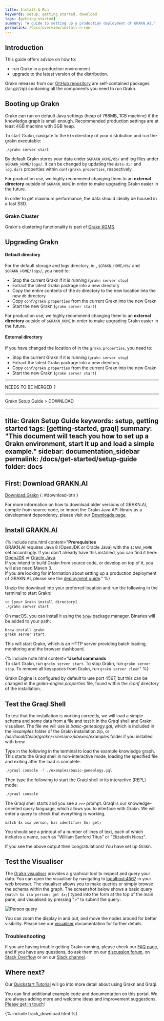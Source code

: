```yaml
---
title: Install & Run
keywords: setup, getting started, download
tags: [getting-started]
summary: "A guide to setting up a production deployment of GRAKN.AI."
permalink: /docs/overview/install-n-run
---
```


## Introduction

This guide offers advice on how to:

* run Grakn in a production environment
* upgrade to the latest version of the distribution.


Grakn releases from our [GitHub repository](https://github.com/graknlabs/grakn) are self-contained packages (tar.gz/zip) containing all the components you need to run Grakn.

## Booting up Grakn

Grakn can run on default Java settings (heap of 768MB, 1GB machine) if the knowledge graph is small enough.
Recommended production settings are at least 4GB machine with 3GB heap.

To start Grakn, navigate to the `bin` directory of your distribution and run the grakn executable:

```
./grakn server start
```

By default Grakn stores your data under `$GRAKN_HOME/db/` and log files under `$GRAKN_HOME/logs/`. It can be changed by updating the `data-dir` and `log.dirs` properties within `conf/grakn.properties`, respectively.

For production use, we highly recommend changing them to an **external directory** outside of `$GRAKN_HOME` in order to make upgrading Grakn easier in the future.

In order to get maximum performance, the data should ideally be housed in a fast SSD.

### Grakn Cluster

Grakn's clustering functionality is part of [Grakn KGMS](https://grakn.ai/grakn-kgms).

## Upgrading Grakn

#### Default directory
For the default storage and logs directory, ie., `$GRAKN_HOME/db/` and `$GRAKN_HOME/logs/`, you need to:

- Stop the current Grakn if it is running (`grakn server stop`)
- Extract the latest Grakn package into a new directory
- Copy the entire contents of the `db` directory to the new location into the new `db` directory
- Copy `conf/grakn.properties` from the current Grakn into the new Grakn
- Start the new Grakn (`grakn server start`)

For production use, we highly recommend changing them to an **external directory** outside of `$GRAKN_HOME` in order to make upgrading Grakn easier in the future.

#### External directory
If you have changed the location of  in the `grakn.properties`, you need to:

- Stop the current Grakn if it is running (`grakn server stop`)
- Extract the latest Grakn package into a new directory
- Copy `conf/grakn.properties` from the current Grakn into the new Grakn
- Start the new Grakn (`grakn server start`)

- - - -
NEEDS TO BE MERGED ?
- - - -
Grakn Setup Guide > DOWNLOAD

---
title: Grakn Setup Guide
keywords: setup, getting started
tags: [getting-started, graql]
summary: "This document will teach you how to set up a Grakn environment, start it up and load a simple example."
sidebar: documentation_sidebar
permalink: /docs/get-started/setup-guide
folder: docs
---

## First: Download GRAKN.AI

[Download Grakn](https://grakn.ai/download/)
{: #download-btn }

For more information on how to download older versions of GRAKN.AI, compile from source code, or import the Grakn Java API library as a development dependency, please visit our [Downloads page](../resources/downloads).

## Install GRAKN.AI
{% include note.html content="**Prerequisites**   <br />
GRAKN.AI requires Java 8 (OpenJDK or Oracle Java) with the `$JAVA_HOME` set accordingly. If you don't already have this installed, you can find it here: [OpenJDK](http://openjdk.java.net/install/) or [Oracle Java](http://www.oracle.com/technetwork/java/javase/downloads/jdk8-downloads-2133151.html).
<br />
If you intend to build Grakn from source code, or develop on top of it, you will also need Maven 3.
<br />
If you are looking for information about setting up a production deployment of GRAKN.AI, please see the [deployment guide](./grakn-server)." %}

Unzip the download into your preferred location and run the following in the terminal to start Grakn:

```bash
cd [your Grakn install directory]
./grakn server start
```
On macOS, you can install it using the [`brew`](https://brew.sh/) package manager. Binaries will be added to your path:
```bash
brew install grakn
grakn server start
```

This will start Grakn, which is an HTTP server providing batch loading, monitoring and the browser dashboard.

{% include note.html content="**Useful commands**  <br />
To start Grakn, run `grakn server start`.
To stop Grakn, run `grakn server stop`.
To remove all keyspaces from Grakn, run `grakn server clean`" %}

Grakn Engine is configured by default to use port 4567, but this can be changed in the *grakn-engine.properties* file, found within the */conf* directory of the installation.

## Test the Graql Shell

To test that the installation is working correctly, we will load a simple schema and some data from a file and test it in the Graql shell and Grakn visualiser. The file we will use is *basic-genealogy.gql*, which is included in the */examples* folder of the Grakn installation zip, or */usr/local/Cellar/grakn/\<version\>/libexec/examples* folder if you installed with brew.

Type in the following in the terminal to load the example knowledge graph. This starts the Graql shell in non-interactive mode, loading the specified file and exiting after the load is complete.

```bash
./graql console -f ./examples/basic-genealogy.gql
```

Then type the following to start the Graql shell in its interactive (REPL) mode:

```bash
./graql console
```

The Graql shell starts and you see a `>>>` prompt. Graql is our knowledge-oriented query language, which allows you to interface with Grakn. We will enter a query to check that everything is working.

```graql
match $x isa person, has identifier $n; get;
```

You should see a printout of a number of lines of text, each of which includes a name, such as "William Sanford Titus" or "Elizabeth Niesz".

If you see the above output then congratulations! You have set up Grakn.

## Test the Visualiser

The [Grakn visualiser](../visualisation-dashboard/visualiser) provides a graphical tool to inspect and query your data. You can open the visualiser by navigating to [localhost:4567](http://localhost:4567) in your web browser. The visualiser allows you to make queries or simply browse the schema within the graph. The screenshot below shows a basic query (`match $x isa person; get $x;`) typed into the form at the top of the main pane, and visualised by pressing ">" to submit the query:

![Person query](/images/match-$x-isa-person.png)

You can zoom the display in and out, and move the nodes around for better visibility. Please see our [visualiser](../visualisation-dashboard/visualiser) documentation for further details.

### Troubleshooting
If you are having trouble getting Grakn running, please check our [FAQ page](../resources/faq), and if you have any questions, do ask them on our [discussion forum](http://discuss.grakn.ai), on [Stack Overflow](http://stackoverflow.com) or on our [Slack channel](https://grakn.ai/slack.html).


## Where next?
Our [Quickstart Tutorial](./quickstart-tutorial) will go into more detail about using Grakn and Graql.

You can find additional example code and documentation on this portal. We are always adding more and welcome ideas and improvement suggestions. [Please get in touch](https://grakn.ai/community)!

{% include track_download.html %}